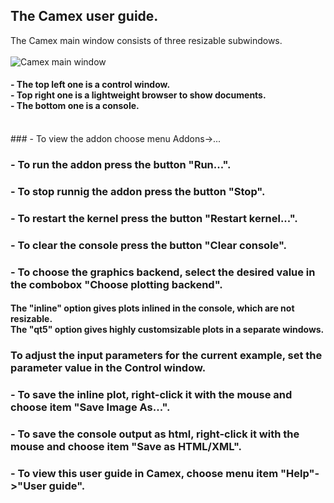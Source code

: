 ## The Camex user guide.
The Camex main window consists of three resizable 
subwindows.<br><br>
![Camex main window](https://andreikeino.github.io/camex/images/user_guide/camex_windows.jpg)

#### - The top left one is a control window. <br>- Top right one is a lightweight browser to show documents.<br> - The bottom one is a console.
<br>
### - To view the addon choose menu Addons->...<br>

### - To run the addon press the button "Run...".<br>

### - To stop runnig the addon press the button "Stop".<br>

### - To restart the kernel press the button "Restart kernel...".<br>

### - To clear the console press the button "Clear console".<br>

### - To choose the graphics backend, select the desired value in the combobox "Choose plotting backend". <br>
#### The "inline" option gives plots inlined in the console, which are not resizable. <br>The "qt5" option gives highly customsizable plots in a separate windows.

### To adjust the input parameters for the current example, set the parameter value in the Control window.

### - To save the inline plot, right-click it with the mouse and choose item "Save Image As...".

### - To save the console output as html, right-click it with the mouse and choose item "Save as HTML/XML".

### - To view this user guide in Camex, choose menu item "Help"->"User guide".
